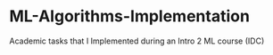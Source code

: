 # ML-Algorithms-Implementation
Academic tasks that I Implemented during an Intro 2 ML course (IDC)  

